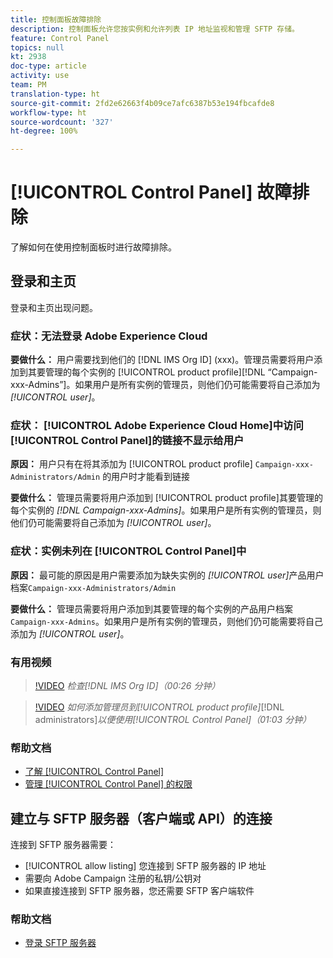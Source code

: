 ```yaml
---
title: 控制面板故障排除
description: 控制面板允许您按实例和允许列表 IP 地址监视和管理 SFTP 存储。
feature: Control Panel
topics: null
kt: 2938
doc-type: article
activity: use
team: PM
translation-type: ht
source-git-commit: 2fd2e62663f4b09ce7afc6387b53e194fbcafde8
workflow-type: ht
source-wordcount: '327'
ht-degree: 100%

---
```



# [!UICONTROL Control Panel] 故障排除

了解如何在使用控制面板时进行故障排除。

## 登录和主页

登录和主页出现问题。

### 症状：无法登录 Adobe Experience Cloud

**要做什么：**
用户需要找到他们的 [!DNL IMS Org ID] (xxx)。管理员需要将用户添加到其要管理的每个实例的 [!UICONTROL product profile][!DNL “Campaign-xxx-Admins”]。如果用户是所有实例的管理员，则他们仍可能需要将自己添加为 *[!UICONTROL user]*。

### 症状： [!UICONTROL Adobe Experience Cloud Home]中访问 [!UICONTROL Control Panel]的链接不显示给用户

**原因：**
用户只有在将其添加为 [!UICONTROL product profile] `Campaign-xxx-Administrators/Admin` 的用户时才能看到链接

**要做什么：**
管理员需要将用户添加到 [!UICONTROL product profile]其要管理的每个实例的 *[!DNL Campaign-xxx-Admins]*。如果用户是所有实例的管理员，则他们仍可能需要将自己添加为 *[!UICONTROL user]*。

### 症状：实例未列在 [!UICONTROL Control Panel]中

**原因：**
最可能的原因是用户需要添加为缺失实例的 *[!UICONTROL user]*&#x200B;产品用户档案`Campaign-xxx-Administrators/Admin`

**要做什么：**
管理员需要将用户添加到其要管理的每个实例的产品用户档案`Campaign-xxx-Admins`。如果用户是所有实例的管理员，则他们仍可能需要将自己添加为 *[!UICONTROL user]*。

### 有用视频

>[!VIDEO](https://video.tv.adobe.com/v/27183?quality=12&captions=chi_hans)
*检查[!DNL IMS Org ID]（00:26 分钟）*

>[!VIDEO](https://video.tv.adobe.com/v/27147?quality=12&captions=chi_hans)
*如何添加管理员到[!UICONTROL product profile]*[!DNL administrators]*以便使用[!UICONTROL Control Panel]（01:03 分钟）*

### 帮助文档

* [了解 [!UICONTROL Control Panel]](https://helpx.adobe.com/cn/campaign/kb/control-panel-overview.html)
* [管理 [!UICONTROL Control Panel] 的权限](https://helpx.adobe.com/cn/campaign/kb/control-panel-access.html)

## 建立与 SFTP 服务器（客户端或 API）的连接

连接到 SFTP 服务器需要：

* [!UICONTROL allow listing] 您连接到 SFTP 服务器的 IP 地址
* 需要向 Adobe Campaign 注册的私钥/公钥对
* 如果直接连接到 SFTP 服务器，您还需要 SFTP 客户端软件

### 帮助文档

* [登录 SFTP 服务器](https://docs.adobe.com/content/help/zh-Hans/control-panel/using/control-panel-home.html#LoggingintoyourSFTPserver)

